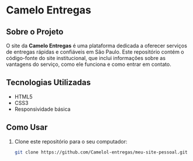 # Camelo Entregas

## Sobre o Projeto
O site da **Camelo Entregas** é uma plataforma dedicada a oferecer serviços de entregas rápidas e confiáveis em São Paulo. Este repositório contém o código-fonte do site institucional, que inclui informações sobre as vantagens do serviço, como ele funciona e como entrar em contato.

## Tecnologias Utilizadas
- HTML5
- CSS3
- Responsividade básica

## Como Usar
1. Clone este repositório para o seu computador:
   ```bash
   git clone https://github.com/Camelol-entregas/meu-site-pessoal.git 
